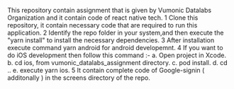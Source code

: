 This repository contain assignment that is given by Vumonic Datalabs Organization and it contain code of react native tech.
	1	Clone this repository, it contain necessary code that are required to run this application.
	2	Identify the repo folder in your system,and then execute the "yarn install" to install the necessary dependencies.
	3	After installation execute command yarn android for android developemnt.
	4	If you want to do iOS development then follow this command :- a. Open project in Xcode. b. cd ios, from vumonic_datalabs_assignment directory. c. pod install. d. cd .. e. execute yarn ios.
	5	It contain complete code of Google-signin ( additonally ) in the screens directory of the repo.
